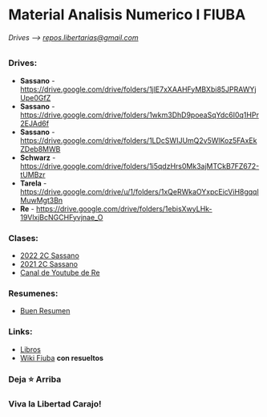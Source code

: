 # Material Analisis Numerico I FIUBA
###### Drives  --> repos.libertarias@gmail.com

### Drives:
* __Sassano__ - https://drive.google.com/drive/folders/1jlE7xXAAHFyMBXbi85JPRAWYjUpe0GfZ
* __Sassano__ - https://drive.google.com/drive/folders/1wkm3DhD9poeaSqYdc6I0q1HPr2EJAd6f
* __Sassano__ - https://drive.google.com/drive/folders/1LDcSWIJUmQ2v5WlKoz5FAxEkZDeb8MWB
* __Schwarz__ - https://drive.google.com/drive/folders/1i5qdzHrs0Mk3ajMTCkB7FZ672-tUMBzr
* __Tarela__ - https://drive.google.com/drive/u/1/folders/1xQeRWkaOYxpcEicViH8gqqlMuwMgt3Bn
* __Re__ - https://drive.google.com/drive/folders/1ebisXwyLHk-19VlxjBcNGCHFyvjnae_O

<!-- Subir Cavaliere -->

### Clases: 
* [2022 2C Sassano](https://www.youtube.com/playlist?list=PL-vAkTpuZNGCyKcFoCbJc7mVXwMrddszM)
* [2021 2C Sassano](https://www.youtube.com/playlist?list=PL-vAkTpuZNGAwSUXLD-zoV7FXT9uoFKm0)
* [Canal de Youtube de Re](https://www.youtube.com/@modelacionnumerica2361)

### Resumenes:
* [Buen Resumen](https://tide-lantern-9ea.notion.site/Interpolaci-n-Polinomial-ac4e0aa7a33942939d41bba6d774b23f)

### Links: 
* [Libros](https://drive.google.com/drive/folders/1bg53bKIOPFbmmpcbZunF5-_UOw0FVow5)
* [Wiki Fiuba](http://wiki.foros-fiuba.com.ar/materias:75:12) __con resueltos__

  
### Deja ⭐ Arriba
### Viva la Libertad Carajo!
